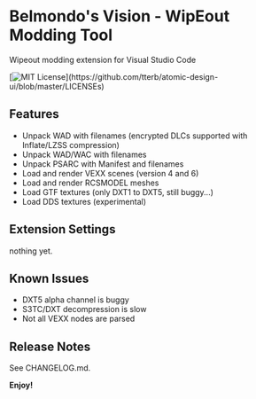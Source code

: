 # Belmondo's Vision - WipEout Modding Tool

Wipeout modding extension for Visual Studio Code

[![MIT License](https://img.shields.io/apm/l/atomic-design-ui.svg?)](https://github.com/tterb/atomic-design-ui/blob/master/LICENSEs)

## Features

* Unpack WAD with filenames (encrypted DLCs supported with Inflate/LZSS compression)
* Unpack WAD/WAC with filenames
* Unpack PSARC with Manifest and filenames
* Load and render VEXX scenes (version 4 and 6)
* Load and render RCSMODEL meshes
* Load GTF textures (only DXT1 to DXT5, still buggy...)
* Load DDS textures (experimental)

## Extension Settings

nothing yet.

## Known Issues

* DXT5 alpha channel is buggy
* S3TC/DXT decompression is slow
* Not all VEXX nodes are parsed

## Release Notes

See CHANGELOG.md.

**Enjoy!**
